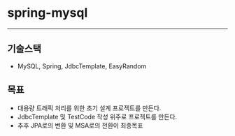 # spring-mysql

---

## 기술스택

- MySQL, Spring, JdbcTemplate, EasyRandom

## 목표

- 대용량 트래픽 처리를 위한 초기 설계 프로젝트를 만든다.
- JdbcTemplate 및 TestCode 작성 위주로 프로젝트를 만든다.
- 추후 JPA로의 변환 및 MSA로의 전환이 최종목표
